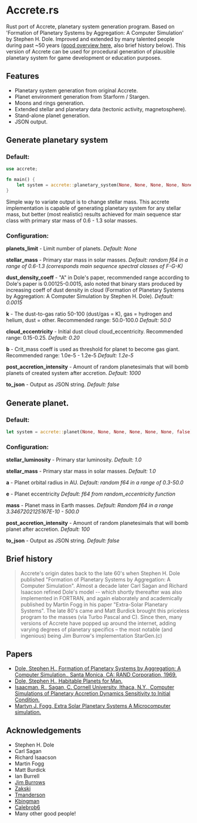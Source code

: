 Accrete.rs
========================
Rust port of Accrete, planetary system generation program. Based on 'Formation of Planetary Systems by Aggregation: A Computer Simulation' by Stephen H. Dole. Improved and extended by many talented people during past ~50 years ([good overview here](https://github.com/zakski/accrete-starform-stargen), also brief history below).
This version of Accrete can be used for procedural generation of plausible planetary system for game development or education purposes.

## Features
- Planetary system generation from original Accrete.
- Planet environment generation from Starform / Stargen.
- Moons and rings generation.
- Extended stellar and planetary data (tectonic activity, magnetosphere).
- Stand-alone planet generation.
- JSON output.

## Generate planetary system

### Default:
```rust
use accrete;

fn main() {
    let system = accrete::planetary_system(None, None, None, None, None, None, None, false);
}
```
Simple way to variate output is to change stellar mass. This accrete implementation is capable of generating planetary system for any stellar mass, but better (most realistic) results achieved for main sequence star class with primary star mass of 0.6 - 1.3 solar masses.

### Configuration:
**planets_limit** - Limit number of planets.
*Default: None*

**stellar_mass** - Primary star mass in solar masses.
*Default: random f64 in a range of 0.6-1.3 (corresponds main sequence spectral classes of F-G-K)*

**dust_density_coeff** - "A" in Dole's paper, recommended range according to Dole's paper is 0.00125-0.0015, aslo noted that binary stars produced by increasing coeff of dust density in cloud (Formation of Planetary Systems by Aggregation: A Computer Simulation by Stephen H. Dole).
*Default: 0.0015*

**k** - The dust-to-gas ratio 50-100 (dust/gas = K), gas = hydrogen and helium, dust = other. Recommended range: 50.0-100.0
*Default: 50.0*

**cloud_eccentricity** - Initial dust cloud cloud_eccentricity. Recommended range: 0.15-0.25.
*Default: 0.20*

**b** - Crit_mass coeff is used as threshold for planet to become gas giant. Recommended range: 1.0e-5 - 1.2e-5
*Default: 1.2e-5*

**post_accretion_intensity** - Amount of random planetesimals that will bomb planets of created system after accretion.
*Default: 1000*

**to_json** - Output as JSON string. 
*Default: false*

## Generate planet.

### Default:
```rust
let system = accrete::planet(None, None, None, None, None, None, false);
```

### Configuration:
**stellar_luminosity** - Primary star luminosity.
*Default: 1.0*

**stellar_mass** - Primary star mass in solar masses.
*Default: 1.0*

**a** - Planet orbital radius in AU.
*Default: random f64 in a range of 0.3-50.0*

**e** - Planet eccentricity
*Default: f64 from random_eccentricity function*

**mass** - Planet mass in Earth masses.
*Default: Random f64 in a range 3.3467202125167E-10 - 500.0*

**post_accretion_intensity** - Amount of random planetesimals that will bomb planet after accretion.
*Default: 100*

**to_json** - Output as JSON string.
*Default: false*

## Brief history
>Accrete's origin dates back to the late 60's when Stephen H. Dole published "Formation of Planetary Systems by Aggregation: A Computer Simulation". 
>Almost a decade later Carl Sagan and Richard Isaacson refined Dole's model -- which shortly thereafter was also implemented in FORTRAN, and again elaborately and academically published by Martin Fogg in his paper "Extra-Solar Planetary Systems".
>The late 80's came and Matt Burdick brought this priceless program to the masses (via Turbo Pascal and C). Since then, many versions of Accrete have popped up around the internet, adding varying degrees of planetary specifics – the most notable (and ingenious) being Jim Burrow's implementation StarGen.(c)

## Papers
- [Dole, Stephen H., Formation of Planetary Systems by Aggregation: A Computer Simulation.. Santa Monica, CA: RAND Corporation, 1969.](https://www.rand.org/pubs/papers/P4226.html)
- [Dole, Stephen H., Habitable Planets for Man.](https://www.rand.org/content/dam/rand/pubs/commercial_books/2007/RAND_CB179-1.pdf)
- [Isaacman, R., Sagan, C. Cornell University, Ithaca, N.Y., Computer Simulations of Planetary Accretion Dynamics Sensitivity to Initial Condition.](https://ui.adsabs.harvard.edu/abs/1977Icar...31..510I/abstract)
- [Martyn J. Fogg, Extra Solar Planetary Systems A Microcomputer simulation.](https://www.academia.edu/4173808/Extra_Solar_Planetary_Systems_A_Microcomputer_Simulation)


## Acknowledgements
- Stephen H. Dole
- Carl Sagan
- Richard Isaacson
- Martin Fogg
- Matt Burdick
- Ian Burrell
- [Jim Burrows](http://www.eldacur.com/~brons/NerdCorner/StarGen/StarGen.html)
- [Zakski](https://github.com/zakski/accrete-starform-stargen)
- [Tmanderson](https://github.com/tmanderson/Accrete.js)
- [Kbingman](https://github.com/kbingman/accretejs)
- [Calebrob6](https://github.com/calebrob6/accrete)
- Many other good people!
